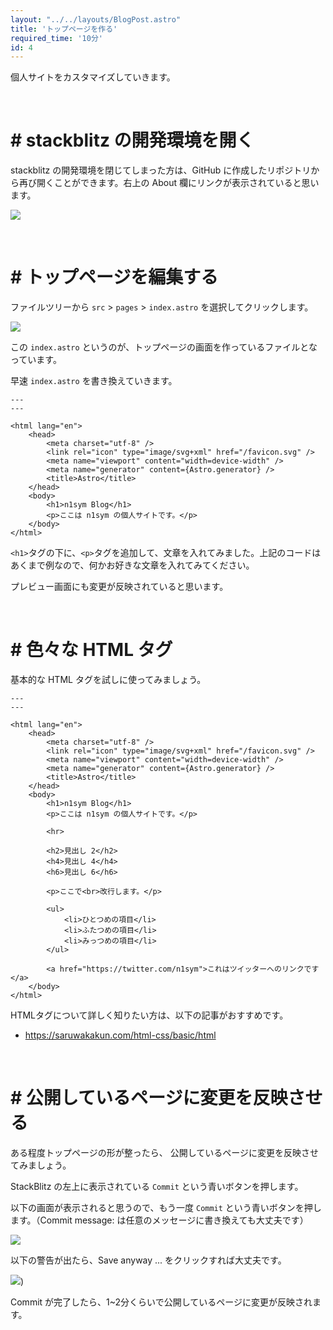 ```yaml
---
layout: "../../layouts/BlogPost.astro"
title: 'トップページを作る'
required_time: '10分'
id: 4
---
```


個人サイトをカスタマイズしていきます。

<br>

# # stackblitz の開発環境を開く

stackblitz の開発環境を閉じてしまった方は、GitHub に作成したリポジトリから再び開くことができます。右上の About 欄にリンクが表示されていると思います。

![](/image/post-4/about.png)

<br>

# # トップページを編集する

ファイルツリーから `src` > `pages` > `index.astro` を選択してクリックします。

![](/image/post-1/filetree.png)

この `index.astro` というのが、トップページの画面を作っているファイルとなっています。

早速 `index.astro` を書き換えていきます。

~~~astro
---
---

<html lang="en">
	<head>
		<meta charset="utf-8" />
		<link rel="icon" type="image/svg+xml" href="/favicon.svg" />
		<meta name="viewport" content="width=device-width" />
		<meta name="generator" content={Astro.generator} />
		<title>Astro</title>
	</head>
	<body>
		<h1>n1sym Blog</h1>
		<p>ここは n1sym の個人サイトです。</p>
	</body>
</html>
~~~

`<h1>`タグの下に、`<p>`タグを追加して、文章を入れてみました。上記のコードはあくまで例なので、何かお好きな文章を入れてみてください。

プレビュー画面にも変更が反映されていると思います。

<br>

# # 色々な HTML タグ

基本的な HTML タグを試しに使ってみましょう。

~~~astro
---
---

<html lang="en">
	<head>
		<meta charset="utf-8" />
		<link rel="icon" type="image/svg+xml" href="/favicon.svg" />
		<meta name="viewport" content="width=device-width" />
		<meta name="generator" content={Astro.generator} />
		<title>Astro</title>
	</head>
	<body>
		<h1>n1sym Blog</h1>
		<p>ここは n1sym の個人サイトです。</p>

		<hr>

		<h2>見出し 2</h2>
		<h4>見出し 4</h4>
		<h6>見出し 6</h6>

		<p>ここで<br>改行します。</p>

		<ul>
			<li>ひとつめの項目</li>
			<li>ふたつめの項目</li>
			<li>みっつめの項目</li>
		</ul>

		<a href="https://twitter.com/n1sym">これはツイッターへのリンクです</a>
	</body>
</html>
~~~

HTMLタグについて詳しく知りたい方は、以下の記事がおすすめです。

- https://saruwakakun.com/html-css/basic/html

<br>

# # 公開しているページに変更を反映させる

ある程度トップページの形が整ったら、 公開しているページに変更を反映させてみましょう。

StackBlitz の左上に表示されている `Commit` という青いボタンを押します。

以下の画面が表示されると思うので、もう一度 `Commit` という青いボタンを押します。（Commit message: は任意のメッセージに書き換えても大丈夫です）

![](/image/post-4/commit.png)

以下の警告が出たら、Save anyway ... をクリックすれば大丈夫です。

![](/image/post-4/isok.png))

Commit が完了したら、1~2分くらいで公開しているページに変更が反映されます。